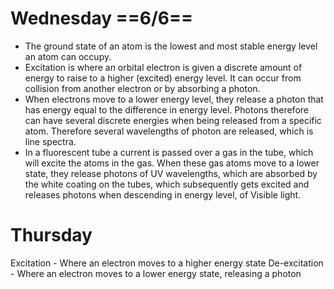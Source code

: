 # Wednesday ==6/6==

- The ground state of an atom is the lowest and most stable energy level an atom can occupy.
- Excitation is where an orbital electron is given a discrete amount of energy to raise to a higher (excited) energy level. It can occur from collision from another electron or by absorbing a photon.
- When electrons move to a lower energy level, they release a photon that has energy equal to the difference in energy level. Photons therefore can have several discrete energies when being released from a specific atom. Therefore several wavelengths of photon are released, which is line spectra.
- In a fluorescent tube a current is passed over a gas in the tube, which will excite the atoms in the gas. When these gas atoms move to a lower state, they release photons of UV wavelengths, which are absorbed by the white coating on the tubes, which subsequently gets excited and releases photons when descending in energy level, of Visible light.

# Thursday

Excitation - Where an electron moves to a higher energy state
De-excitation - Where an electron moves to a lower energy state, releasing a photon